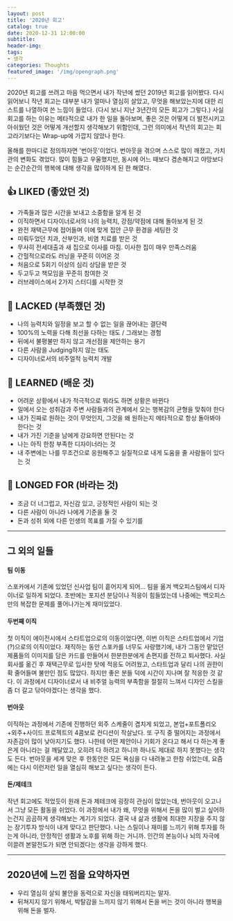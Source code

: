 ```yaml
---
layout: post
title: '2020년 회고'
catalog: true
date: 2020-12-31 12:00:00
subtitle: 
header-img:
tags: 
- 생각
categories: Thoughts
featured_image: '/img/opengraph.png'
---
```


2020년 회고를 쓰려고 마음 먹으면서 내가 작년에 썼던 2019년 회고를 읽어봤다. 다시 읽어보니 작년 회고는 대부분 내가 얼마나 열심히 살았고, 무엇을 해보았는지에 대한 리스트를 나열하여 쓴 느낌이 들었다. (다시 보니 지난 3년간의 모든 회고가 그렇다.) 사실 회고를 하는 이유는 메타적으로 내가 한 일을 돌아보며, 좋은 것은 어떻게 더 발전시키고 아쉬웠던 것은 어떻게 개선할지 생각해보기 위함인데, 그런 의미에서 작년의 회고는 회고라기보다는 Wrap-up에 가깝지 않았나 한다. 



올해를 한마디로 정의하자면 '번아웃'이었다. 번아웃을 겪으며 스스로 많이 깨졌고, 가치관의 변화도 겪었다. 많이 힘들고 우울했지만, 동시에 어느 때보다 겸손해지고 야망보다는 순간순간의 행복에 대해 생각을 많이하게 된 한 해였다. 

## 👍 LIKED (좋았던 것)
- 가족들과 많은 시간을 보내고 소중함을 알게 된 것
- 이직하면서 디자이너로서의 나의 능력치, 강점/약점에 대해 돌아보게 된 것
- 완전 재택근무에 접어들며 이에 맞게 집안 근무 환경을 세팅한 것
- 미뤄두었던 치과, 산부인과, 비염 치료를 받은 것
- 무사히 전세대출과 새 집으로 이사를 마침. 이사한 집이 매우 만족스러움
- 간헐적으로라도 러닝을 꾸준히 이어온 것
- 처음으로 5회기 이상의 심리 상담을 받은 것
- 두고두고 책모임을 꾸준히 참여한 것
- 러브레이스에서 2가지 스터디를 시작한 것

## 🥲 LACKED (부족했던 것)
- 나의 능력치와 일정을 보고 할 수 없는 일을 끊어내는 결단력
- 100%의 노력을 다해 최선을 다하는 태도 / 그래보는 경험
- 뒤에서 불평불만 하지 않고 개선점을 제안하는 용기
- 다른 사람을 Judging하지 않는 태도
- 디자이너로서의 비주얼적 능력치 개발

## 📝 LEARNED (배운 것)
- 어려운 상황에서 내가 적극적으로 뭐라도 하면 상황은 바뀐다
- 일에서 오는 성취감과 주변 사람들과의 관계에서 오는 행복감의 균형을 맞춰야 한다
- 내가 진짜로 원하는 것이 무엇인지, 그것을 왜 원하는지 메타적으로 항상 돌아봐야 한다는 것
- 내가 가진 기준을 남에게 강요하면 안된다는 것
- 나는 아직 한참 부족한 디자이너라는 것
- 내 주변에는 나를 무조건으로 응원해주고 실질적으로 내게 도움을 줄 사람들이 있다는 것

## 🌟 LONGED FOR (바라는 것)
- 조금 더 너그럽고, 자신감 있고, 긍정적인 사람이 되는 것
- 다른 사람이 아니라 나에게 기준을 둘 것
- 돈과 성취 외에 다른 인생의 목표를 가질 수 있기를

-----

## 그 외의 일들

#### 팀 이동
스포카에서 기존에 있었던 신사업 팀이 흩어지게 되어... 팀을 옮겨 백오피스팀에서 디자이너로 일하게 되었다. 초반에는 포지션 분담이나 적응이 힘들었는데 나중에는 백오피스만의 복잡한 문제를 풀어나가는게 재미있었다.

#### 두번째 이직
첫 이직이 에이전시에서 스타트업으로의 이동이었다면, 이번 이직은 스타트업에서 기업(?)으로의 이직이었다. 재직하는 동안 스포카를 너무도 사랑했기에, 내가 그동안 맡았던 제품들의 이미지를 담은 카드를 만들어서 한분한분에게 손편지를 전하고 퇴사했다. 사실 회사를 옮긴 후 재택근무로 입사한 탓에 적응도 어려웠고, 스타트업과 달리 나의 권한이 확 줄어들며 불만인 점도 많았다. 하지만 좋은 분들 덕에 시간이 지나며 잘 적응한 것 같다. 이 과정에서 디자이너로서 내 비주얼 능력의 부족함을 절절히 느껴서 디자인 스킬을 좀 더 갈고 닦아야겠다는 생각을 했다.

#### 번아웃
이직하는 과정에서 기존에 진행하던 외주 스케줄이 겹치게 되었고, 본업+포트폴리오+외주+사이드 프로젝트의 4콤보로 컨디션이 작살났다. 또 구직 중 떨어지는 과정에서 자존감이 많이 낮아지기도 했다. 나한테 어떤 제안이나 기회가 온다고 해서 다 하는게 좋은게 아니라는 걸 깨달았고, 오히려 다 하려고 하니까 하나도 제대로 하지 못했다는 생각도 든다. 번아웃을 세게 맞은 후 한동안은 모든 욕심을 다 내려놓고 한참 쉬었는데, 요즘에는 다시 이런저런 일을 열심히 해보고 싶다는 생각이 든다.


#### 돈/제테크
작년 회고에도 적었듯이 원래 돈과 제테크에 굉장히 관심이 많았는데, 번아웃이 오고나서 그냥 모든 활동을 쉬었다. 이 과정에서 내가 왜, 무엇을 위해서 돈을 많이 벌고 싶어하는건지 곰곰하게 생각해보는 계기가 되었다. 결국 내 삶과 생활에 최대한 지장을 주지 않는 장기투자 방식이 내게 맞다고 판단했다. 나는 스릴이나 재미를 느끼기 위해 투자를 하는게 아니라, 안정적인 생활과 노후를 위해 하는 거니까. 인간의 본능이나 뇌의 자극에 이끌려 본말전도가 되면 안되겠다는 생각을 강하게 했다.

-----

## 2020년에 느낀 점을 요약하자면

- 우리 열심히 살되 불안을 동력으로 자신을 태워버리지는 말자.
- 뒤쳐지지 않기 위해서, 박탈감을 느끼지 않기 위해서 돈을 버는 것이 아니라 행복을 위해 돈을 벌자.
